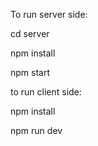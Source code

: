 To run server side:

cd server

npm install 

npm start

to run client side:

npm install

npm run dev
